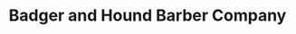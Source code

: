 ---
title: "Badger and Hound Barber Company"
url: /state-college/badger-and-hound-barber-company/
shop: hairdresser
---